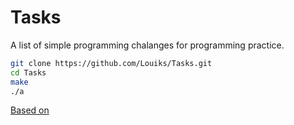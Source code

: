 # Tasks
A list of simple programming chalanges for programming practice.

```sh
git clone https://github.com/Louiks/Tasks.git
cd Tasks
make
./a
```

[Based on](http://wazniak.mimuw.edu.pl/index.php?title=Algorytmy_i_struktury_danych)
